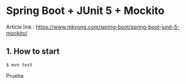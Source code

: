 # Spring Boot + JUnit 5 + Mockito

Article link : https://www.mkyong.com/spring-boot/spring-boot-junit-5-mockito/

## 1. How to start
```
$ mvn test
```
Prueba

